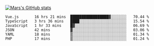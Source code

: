 [![Mars's GitHub stats](https://github-readme-stats.vercel.app/api?username=unbrain)](https://github.com/unbrain/github-readme-stats)

<!--START_SECTION:waka-->

```text
Vue.js       16 hrs 21 mins  █████████████████▓░░░░░░░   70.44 %
TypeScript   3 hrs 36 mins   ████░░░░░░░░░░░░░░░░░░░░░   15.54 %
JavaScript   1 hr 33 mins    █▓░░░░░░░░░░░░░░░░░░░░░░░   06.69 %
JSON         42 mins         ▓░░░░░░░░░░░░░░░░░░░░░░░░   03.06 %
YAML         18 mins         ▒░░░░░░░░░░░░░░░░░░░░░░░░   01.34 %
PHP          17 mins         ▒░░░░░░░░░░░░░░░░░░░░░░░░   01.24 %
```

<!--END_SECTION:waka-->
